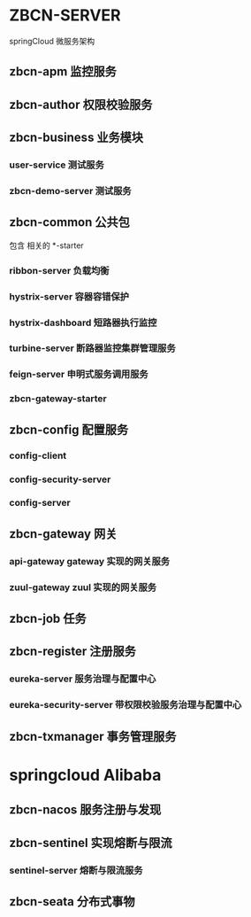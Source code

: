# ZBCN-SERVER
springCloud 微服务架构

## zbcn-apm 监控服务

## zbcn-author 权限校验服务

## zbcn-business 业务模块
###  user-service 测试服务
### zbcn-demo-server 测试服务

## zbcn-common 公共包
包含 相关的 *-starter
### ribbon-server 负载均衡
### hystrix-server 容器容错保护
### hystrix-dashboard   短路器执行监控
### turbine-server 断路器监控集群管理服务
### feign-server 申明式服务调用服务
### zbcn-gateway-starter

## zbcn-config 配置服务
### config-client
### config-security-server
### config-server

## zbcn-gateway 网关
### api-gateway  gateway 实现的网关服务
### zuul-gateway zuul 实现的网关服务

## zbcn-job 任务

## zbcn-register 注册服务
### eureka-server 服务治理与配置中心
### eureka-security-server 带权限校验服务治理与配置中心

## zbcn-txmanager 事务管理服务

# springcloud Alibaba

## zbcn-nacos 服务注册与发现

## zbcn-sentinel 实现熔断与限流
### sentinel-server 熔断与限流服务

## zbcn-seata 分布式事物

